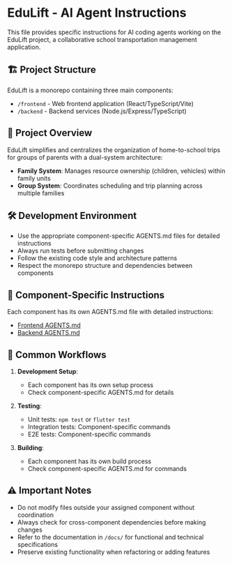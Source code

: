 # EduLift - AI Agent Instructions

This file provides specific instructions for AI coding agents working on the EduLift project, a collaborative school transportation management application.

## 🏗️ Project Structure

EduLift is a monorepo containing three main components:

- `/frontend` - Web frontend application (React/TypeScript/Vite)
- `/backend` - Backend services (Node.js/Express/TypeScript)

## 🎯 Project Overview

EduLift simplifies and centralizes the organization of home-to-school trips for groups of parents with a dual-system architecture:

- **Family System**: Manages resource ownership (children, vehicles) within family units
- **Group System**: Coordinates scheduling and trip planning across multiple families

## 🛠️ Development Environment

- Use the appropriate component-specific AGENTS.md files for detailed instructions
- Always run tests before submitting changes
- Follow the existing code style and architecture patterns
- Respect the monorepo structure and dependencies between components

## 📁 Component-Specific Instructions

Each component has its own AGENTS.md file with detailed instructions:

- [Frontend AGENTS.md](./frontend/AGENTS.md)
- [Backend AGENTS.md](./backend/AGENTS.md)

## 🔄 Common Workflows

1. **Development Setup**:
   - Each component has its own setup process
   - Check component-specific AGENTS.md for details

2. **Testing**:
   - Unit tests: `npm test` or `flutter test`
   - Integration tests: Component-specific commands
   - E2E tests: Component-specific commands

3. **Building**:
   - Each component has its own build process
   - Check component-specific AGENTS.md for commands

## ⚠️ Important Notes

- Do not modify files outside your assigned component without coordination
- Always check for cross-component dependencies before making changes
- Refer to the documentation in `/docs/` for functional and technical specifications
- Preserve existing functionality when refactoring or adding features
